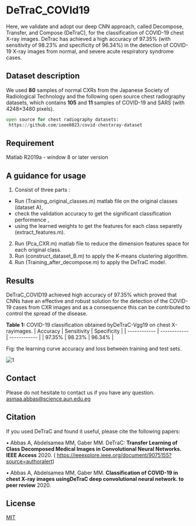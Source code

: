 #   DeTraC_COVId19

 Here, we validate and adopt our deep CNN approach, called Decompose, Transfer, and Compose (DeTraC), for the classification of COVID-19 chest X-ray images. DeTrac has achieved a high accuracy of 97.35% (with sensitivity of 98.23% and specificity of 96.34%) in the detection of COVID-19 X-ray images from normal, and severe acute respiratory syndrome cases. 
 
 
## **Dataset description**

We used **80** samples of normal CXRs from the Japanese Society of Radiological Technology and the following open source chest radiography datasets, which contains **105** and **11** samples of COVID-19 and SARS (with 4248×3480 pixels).


```python
open source for chest radiography datasets:
 https://github.com/ieee8023/covid-chestxray-dataset
```
## **Requirement**

Matlab R2019a - window 8 or later version

## A guidance for usage

1. Consist of three parts :
 - Run (Training_original_classes.m) matlab file on the original classes (dataset A),
 - check the validation accuracy to get the significant classification performence ,
 - using the learned weights to get the features for each class separetly (extract_features.m).
2. Run (Pca_CXR.m) matlab file to reduce the dimension features space for each original class.
3. Run (construct_dataset_B.m) to apply the K-means clustering algorithm.
4. Run (Training_after_decompose.m) to apply the DeTraC model.

## **Results**

DeTraC_COVID19 achieved high accuracy of 97.35% which proved that CNNs have an effective and robust solution for the detection 
of the COVID-19 cases from CXR images and as a consequence this can be contributed to control the spread of the disease.


**Table 1:** COVID-19 classification obtained byDeTraC-Vgg19 on chest X-rayimages.
|  Accuracy | Sensitivity  |  Specificity | 
| ------------ | ------------ | ------------ |
|  97.35%      | 98.23%      |      96.34%  |  

 Fig: the learning curve accuracy and loss between training and test sets.

![1](https://github.com/asmaa4may/DeTraC_COVId19/blob/master/images/Learningcurve.PNG ) 


## Contact
Please do not hesitate to contact us if you have any question. asmaa.abbas@science.aun.edu.eg

## Citation

 If you used DeTraC and found it useful, please cite the following papers:
 
 •	Abbas A, Abdelsamea MM, Gaber MM. DeTraC: **Transfer Learning of Class Decomposed Medical Images in Convolutional Neural Networks. IEEE Access** 2020. ( https://ieeexplore.ieee.org/document/9075155?source=authoralert)
 
 •	Abbas A, Abdelsamea MM, Gaber MM. **Classification of COVID-19 in chest X-ray images usingDeTraC deep convolutional neural network. to peer review** 2020.


 
## License
[MIT](https://github.com/asmaa4may/DeTraC_COVId19/blob/master/LICENSE)





